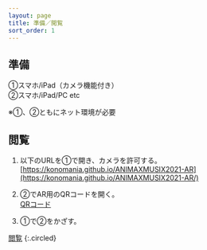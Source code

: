 ```yaml
---
layout: page
title: 準備／閲覧
sort_order: 1
---
```


## 準備

①スマホ/iPad（カメラ機能付き）  
②スマホ/iPad/PC etc

※①、②ともにネット環境が必要

## 閲覧

1. 以下のURLを①で開き、カメラを許可する。  
[https://konomania.github.io/ANIMAXMUSIX2021-AR](https://konomania.github.io/ANIMAXMUSIX2021-AR/)  

2. ②でAR用のQRコードを開く。  
[QRコード](qrcode)

3. ①で②をかざす。


[閲覧](assets/images/howtosee.png)
{:.circled}
